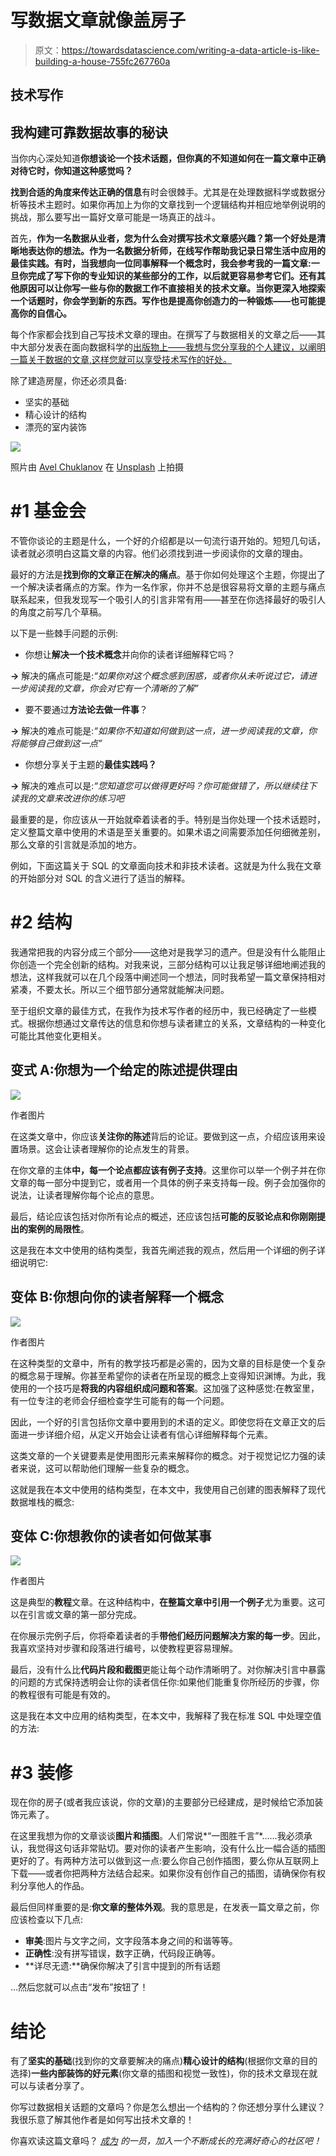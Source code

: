 # 写数据文章就像盖房子

> 原文：<https://towardsdatascience.com/writing-a-data-article-is-like-building-a-house-755fc267760a>

## 技术写作

## 我构建可靠数据故事的秘诀

当你内心深处知道**你想谈论一个技术话题，但你真的不知道如何在一篇文章中正确对待它时，你知道这种感觉吗？**

**找到合适的角度来传达正确的信息**有时会很棘手。尤其是在处理数据科学或数据分析等技术主题时。如果你再加上为你的文章找到一个逻辑结构并相应地举例说明的挑战，那么要写出一篇好文章可能是一场真正的战斗。

首先，**作为一名数据从业者，您为什么会对撰写技术文章感兴趣？第一个好处是清晰地表达你的想法。作为一名数据分析师，在线写作帮助我记录日常生活中应用的最佳实践。有时，当我想向一位同事解释一个概念时，我会参考我的一篇文章:一旦你完成了写下你的专业知识的某些部分的工作，以后就更容易参考它们。还有其他原因可以让你写一些与你的数据工作不直接相关的技术文章。当你更深入地探索一个话题时，你会学到新的东西。写作也是提高你创造力的一种锻炼——也可能提高你的自信心。**

每个作家都会找到自己写技术文章的理由。在撰写了与数据相关的文章之后——其中大部分发表在面向数据科学的[出版物上——我想与您分享我的个人建议，以阐明一篇关于数据的文章,这样您就可以享受技术写作的好处。](https://towardsdatascience.com/)

除了建造房屋，你还必须具备:

*   坚实的基础
*   精心设计的结构
*   漂亮的室内装饰

![](img/3c0c7f1200858acadf02f8e4353cfd68.png)

照片由 [Avel Chuklanov](https://unsplash.com/@chuklanov?utm_source=unsplash&utm_medium=referral&utm_content=creditCopyText) 在 [Unsplash](https://unsplash.com/?utm_source=unsplash&utm_medium=referral&utm_content=creditCopyText) 上拍摄

# #1 基金会

不管你谈论的主题是什么，一个好的介绍都是以一句流行语开始的。短短几句话，读者就必须明白这篇文章的内容。他们必须找到进一步阅读你的文章的理由。

最好的方法是**找到你的文章正在解决的痛点**。基于你如何处理这个主题，你提出了一个解决读者痛点的方案。作为一名作家，你并不总是很容易将文章的主题与痛点联系起来，但我发现写一个吸引人的引言非常有用——甚至在你选择最好的吸引人的角度之前写几个草稿。

以下是一些棘手问题的示例:

*   你想让**解决一个技术概念**并向你的读者详细解释它吗？

**→** 解决的痛点可能是:*“如果你对这个概念感到困惑，或者你从未听说过它，请进一步阅读我的文章，你会对它有一个清晰的了解”*

*   要不要通过**方法论去做一件事**？

**→** 解决的难点可能是:*“如果你不知道如何做到这一点，进一步阅读我的文章，你将能够自己做到这一点”*

*   你想分享关于主题的**最佳实践吗？**

**→** 解决的难点可以是:*“您知道您可以做得更好吗？你可能做错了，所以继续往下读我的文章来改进你的练习吧*

最重要的是，你应该从一开始就牵着读者的手。特别是当你处理一个技术话题时，定义整篇文章中使用的术语是至关重要的。如果术语之间需要添加任何细微差别，那么文章的引言就是添加的地方。

例如，下面这篇关于 SQL 的文章面向技术和非技术读者。这就是为什么我在文章的开始部分对 SQL 的含义进行了适当的解释。

[](/3-reasons-why-you-should-learn-sql-even-if-you-are-not-part-of-a-tech-team-232be317b9d7)  

# #2 结构

我通常把我的内容分成三个部分——这绝对是我学习的遗产。但是没有什么能阻止你创造一个完全创新的结构。对我来说，三部分结构可以让我足够详细地阐述我的想法，这样我就可以在几个段落中阐述同一个想法，同时我希望一篇文章保持相对紧凑，不要太长。所以三个细节部分通常就能解决问题。

至于组织文章的最佳方式，在我作为技术写作者的经历中，我已经确定了一些模式。根据你想通过文章传达的信息和你想与读者建立的关系，文章结构的一种变化可能比其他变化更相关。

## 变式 A:你想为一个给定的陈述提供理由

![](img/e9fbcf0e1495282a0c919b4eaf95acd0.png)

作者图片

在这类文章中，你应该**关注你的陈述**背后的论证。要做到这一点，介绍应该用来设置场景。这会让读者理解你的论点发生的背景。

在你文章的主体**中，每一个论点都应该有例子支持**。这里你可以举一个例子并在你文章的每一部分中提到它，或者用一个具体的例子来支持每一段。例子会加强你的说法，让读者理解你每个论点的意思。

最后，结论应该包括对你所有论点的概述，还应该包括**可能的反驳论点和你刚刚提出的案例的局限性**。

这是我在本文中使用的结构类型，我首先阐述我的观点，然后用一个详细的例子详细说明它:

[](/not-all-data-requests-are-urgent-so-start-by-asking-these-5-questions-ad77d1fbe7dd)  

## 变体 B:你想向你的读者解释一个概念

![](img/a082129837544d03a0481b28bd5f4efc.png)

作者图片

在这种类型的文章中，所有的教学技巧都是必需的，因为文章的目标是使一个复杂的概念易于理解。你甚至希望你的读者在所呈现的概念上变得知识渊博。为此，我使用的一个技巧是**将我的内容组织成问题和答案**。这加强了这种感觉:在教室里，有一位专注的老师会仔细检查学生可能有的每一个问题。

因此，一个好的引言包括你文章中要用到的术语的定义。即使您将在文章正文的后面进一步详细介绍，从定义开始会让读者有信心详细解释每个元素。

这类文章的一个关键要素是使用图形元素来解释你的概念。对于视觉记忆力强的读者来说，这可以帮助他们理解一些复杂的概念。

这就是我在本文中使用的结构类型，在本文中，我使用自己创建的图表解释了现代数据堆栈的概念:

[](/modern-or-not-what-is-a-data-stack-e6e09e74ae7f)  

## 变体 C:你想教你的读者如何做某事

![](img/bd0154c044a6401d5a2933ab923c9155.png)

作者图片

这是典型的**教程**文章。在这种结构中，**在整篇文章中引用一个例子**尤为重要。这可以在引言或文章的第一部分完成。

在你展示完例子后，你将牵着读者的手**带他们经历问题解决方案的每一步**。因此，我喜欢坚持对步骤和段落进行编号，以使教程更容易理解。

最后，没有什么比**代码片段和截图**更能让每个动作清晰明了。对你解决引言中暴露的问题的方式保持透明会让你的读者信任你:如果他们能重复你所经历的步骤，你的教程很有可能是有效的。

这是我在本文中应用的结构类型，在本文中，我解释了我在标准 SQL 中处理空值的方法:

[](/how-to-deal-with-null-values-in-standard-sql-1bffce0c55cd)  

# #3 装修

现在你的房子(或者我应该说，你的文章)的主要部分已经建成，是时候给它添加装饰元素了。

在这里我想为你的文章谈谈**图片和插图**。人们常说*“一图胜千言”*……我必须承认，我觉得这句话非常贴切。要对你的读者产生影响，没有什么比一幅合适的插图更好的了。有两种方法可以做到这一点:要么你自己创作插图，要么你从互联网上下载——或者你把两种方法结合起来。如果你没有创作自己的插图，请确保你有权利分享他人的作品。

最后但同样重要的是:**你文章的整体外观**。我的意思是，在发表一篇文章之前，你应该检查以下几点:

*   **审美**:图片与文字之间，文字段落本身之间的和谐等等。
*   **正确性**:没有拼写错误，数字正确，代码段正确等。
*   **详尽无遗:**确保你解决了引言中提到的所有话题

…然后您就可以点击“发布”按钮了！

# 结论

有了**坚实的基础**(找到你的文章要解决的痛点)**精心设计的结构**(根据你文章的目的选择)**一些内部装饰的好元素**(你文章的插图和视觉一致性)，你的技术文章现在就可以与读者分享了。

你写过数据相关话题的文章吗？你是怎么想出一个结构的？你还想分享什么建议？我很乐意了解其他作者是如何写出技术文章的！

你喜欢读这篇文章吗？ [*成为*](https://marie-lefevre.medium.com/membership) *的一员，加入一个不断成长的充满好奇心的社区吧！*

[](https://marie-lefevre.medium.com/membership) 